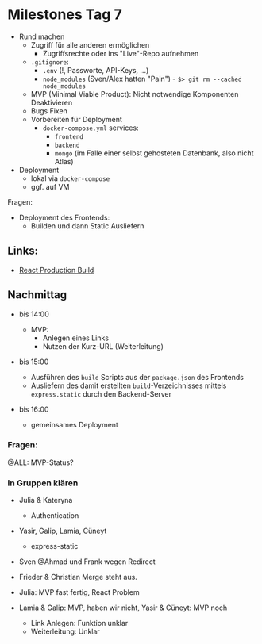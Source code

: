 # Milestones Tag 7

- Rund machen
  - Zugriff für alle anderen ermöglichen
    - Zugriffsrechte oder ins "Live"-Repo aufnehmen
  - `.gitignore`: 
	- `.env` (!, Passworte, API-Keys, ...)
    - `node_modules` (Sven/Alex hatten "Pain") - `$> git rm --cached node_modules`
  - MVP (Minimal Viable Product): Nicht notwendige Komponenten Deaktivieren
  - Bugs Fixen
  - Vorbereiten für Deployment
    - `docker-compose.yml`
	  services:
	    - `frontend`
		- `backend`
		- `mongo` (im Falle einer selbst gehosteten Datenbank, also nicht Atlas)
- Deployment
  - lokal via `docker-compose`
  - ggf. auf VM

Fragen:
- Deployment des Frontends:
  - Builden und dann Static Ausliefern

## Links:
- [React Production Build](https://create-react-app.dev/docs/production-build/)


## Nachmittag
- bis 14:00
  - MVP:
    - Anlegen eines Links
	- Nutzen der Kurz-URL (Weiterleitung)

- bis 15:00
  - Ausführen des `build` Scripts aus der `package.json` des Frontends
  - Ausliefern des damit erstellten `build`-Verzeichnisses mittels `express.static` durch den Backend-Server

- bis 16:00 
  - gemeinsames Deployment

### Fragen:
@ALL: MVP-Status?

### In Gruppen klären
- Julia & Kateryna
  - Authentication

- Yasir, Galip, Lamia, Cüneyt
  - express-static

- Sven @Ahmad und Frank wegen Redirect
- Frieder & Christian Merge steht aus.

- Julia: MVP fast fertig, React Problem

- Lamia & Galip: MVP, haben wir nicht, 
  Yasir & Cüneyt: MVP noch 
  - Link Anlegen: Funktion unklar
  - Weiterleitung: Unklar
